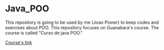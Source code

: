 # Java_POO
This repository is going to be used by me (Joao Pioner) to keep codes and exercises about POO. This repository focuses on Guanabara's course. The course is called "Curso de java POO."

[Course's link](https://www.youtube.com/watch?v=KlIL63MeyMY)
